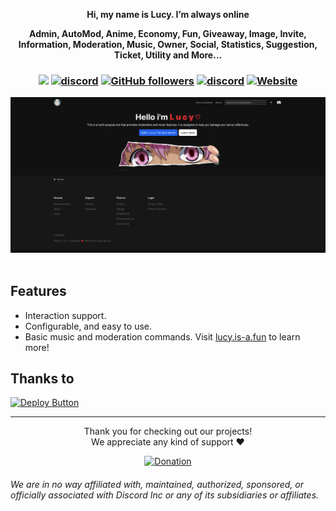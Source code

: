 <div align="center">
  <strong>
      <p>Hi, my name is Lucy. I’m always online</p>
    <p>Admin, AutoMod, Anime, Economy, Fun, Giveaway, Image, Invite, Information, Moderation, Music, Owner, Social, Statistics, Suggestion, Ticket, Utility and More...</p>
  </strong>
<h3 align="center">

![](https://visitor-badge.laobi.icu/badge?page_id=lrmn7.lrmn7&)
[![discord](https://img.shields.io/badge/Invite_Bot-5865F2.svg?&style=flat-square&logo=discord&logoColor=white&link=https://discord.com/api/oauth2/authorize?client_id=928966154817523723&permissions=552439376950&redirect_uri=https%3A%2F%2Flucy.hop.sh%2Fapi%2Fcallback&response_type=code&scope=bot%20applications.commands%20guilds.join)](https://discord.com/api/oauth2/authorize?client_id=928966154817523723&permissions=552439376950&redirect_uri=https%3A%2F%2Flucy.hop.sh%2Fapi%2Fcallback&response_type=code&scope=bot%20applications.commands%20guilds.join)
[![GitHub followers](https://img.shields.io/github/followers/miu-discord?label=Follow&style=social)](https://github.com/miu-discord)
[![discord](https://img.shields.io/badge/Join_Discord-5865F2.svg?&style=flat-square&logo=discord&logoColor=white&link=https://discord.gg/WFfjrQxnfH)](https://discord.gg/WFfjrQxnfH)
[![Website](https://img.shields.io/badge/Website-Visit%20Now-blue?style=flat&logo=About.me&logoColor=white)](https://lucy.is-a.fun)

</h3>
</div>

<div align="center">
  <img src="./public/og-github.png"/>
</div>

<br>


## Features
- Interaction support.
- Configurable, and easy to use.
- Basic music and moderation commands.
Visit [lucy.is-a.fun](https://lucy.is-a.fun/) to learn more!

## Thanks to 
[![Deploy Button](https://cdn.hop.io/assets/deploy-button/button.svg)](https://console.hop.io/deploy-button)

----

<p align="center">Thank you for checking out our projects!<br>We appreciate any kind of support ❤️</p>
<p align="center">
  <a href="https://www.buymeacoffee.com/LRMN">
    <img alt="Donation" src="https://www.buymeacoffee.com/assets/img/custom_images/orange_img.png">
  </a>
</p>

###### We are in no way affiliated with, maintained, authorized, sponsored, or officially associated with Discord Inc or any of its subsidiaries or affiliates.
<!-- Heavily inspired by https://github.com/crunchy-lab !-->
